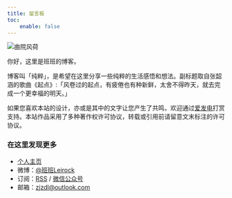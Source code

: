 ```yaml
---
title: 留言板
toc:
    enable: false
---
```


![曲院风荷](https://web-1256060851.cos.ap-hongkong.myqcloud.com/page/guestbook/quyuanfenghe.jpg#650x)

你好，这里是班班的博客。

博客叫「纯粹」，是希望在这里分享一些纯粹的生活感悟和想法。副标题取自张韶涵的歌曲《起点》:「风卷过的起点，有疲倦也有种新鲜，太舍不得昨天，就去完成一个更幸福的明天。」

如果您喜欢本站的设计，亦或是其中的文字让您产生了共鸣，欢迎通过[爱发电](https://afdian.net/@leirock)打赏支持。本站作品采用了多种著作权许可协议，转载或引用前请留意文末标注的许可协议。

### 在这里发现更多

- [个人主页](https://dlzhang.com)
- 微博：[@班班Leirock](https://weibo.com/leirock)
- 订阅：[RSS](/atom.xml) / <a class="fancybox fancybox.image" href="https://web-1256060851.cos.ap-hongkong.myqcloud.com/page/guestbook/wechat-channel.jpg" itemscope="" itemtype="http://schema.org/ImageObject" itemprop="url" data-fancybox="default" rel="default" title="微信公众号：风卷过的起点" data-caption="微信公众号：风卷过的起点">微信公众号</a>
- 邮箱：zjzdl@outlook.com
